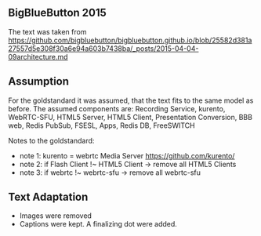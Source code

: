 ## BigBlueButton 2015

The text was taken from https://github.com/bigbluebutton/bigbluebutton.github.io/blob/25582d381a27557d5e308f30a6e94a603b7438ba/_posts/2015-04-04-09architecture.md

## Assumption

For the goldstandard it was assumed, that the text fits to the same model as before.
The assumed components are: Recording Service, kurento, WebRTC-SFU, HTML5 Server, HTML5 Client, Presentation Conversion, BBB web, Redis PubSub, FSESL, Apps, Redis DB, FreeSWITCH

Notes to the goldstandard:
* note 1: kurento = webrtc Media Server https://github.com/kurento/ 
* note 2: if Flash Client !~ HTML5 Client -> remove all HTML5 Clients
* note 3: if webrtc !~ webrtc-sfu -> remove all webrtc-sfu


## Text Adaptation

* Images were removed
* Captions were kept. A finalizing dot were added.
